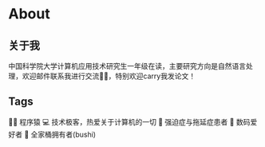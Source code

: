 # About


## 关于我
中国科学院大学计算机应用技术研究生一年级在读，主要研究方向是自然语言处理，欢迎邮件联系我进行交流👏🏻，特别欢迎carry我发论文！

## Tags
👨‍💻 程序猿
💻 技术极客，热爱关于计算机的一切
🤪 强迫症与拖延症患者
🤔 数码爱好者
🍎 全家桶拥有者(bushi)


